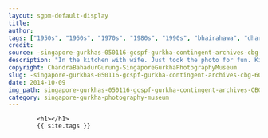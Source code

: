 ```yaml
---
layout: sgpm-default-display
title: 
author: 
tags: ["1950s", "1960s", "1970s", "1980s", "1990s", "bhairahawa", "dharan", "gurkhas", "kathmandu", "nepal", "pokhara", "singapore", "singapore gurkha archive", "singapore gurkha old photographs", "singapore gurkha photography museum", "singapore gurkhas"]
credit: 
source: -singapore-gurkhas-050116-gcspf-gurkha-contingent-archives-cbg-60
description: "In the kitchen with wife. Just took the photo for fun. Kitchen cabinet and other facility provided by the govt. Very basic. Last time they only had one blanket, one mattress. Pillows had to buy themselves. Date: 1986."
copyright: ChandraBahadurGurung-SingaporeGurkhaPhotographyMuseum
slug: -singapore-gurkhas-050116-gcspf-gurkha-contingent-archives-cbg-60
date: 2014-10-09
img_path: singapore-gurkhas-050116-gcspf-gurkha-contingent-archives-CBG-60.jpg
category: singapore-gurkha-photography-museum
---
```

	 		

	 		<h1></h1>
	 		{{ site.tags }}
	 		
